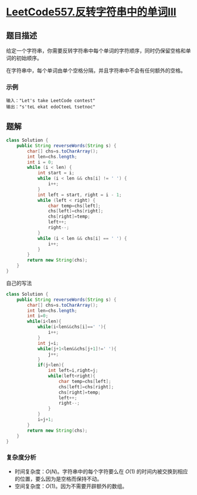 # [LeetCode557.反转字符串中的单词III](https://leetcode-cn.com/problems/reverse-words-in-a-string-iii/)
## 题目描述
给定一个字符串，你需要反转字符串中每个单词的字符顺序，同时仍保留空格和单词的初始顺序。

在字符串中，每个单词由单个空格分隔，并且字符串中不会有任何额外的空格。
### 示例
```
输入："Let's take LeetCode contest"
输出："s'teL ekat edoCteeL tsetnoc"
```
## 题解
```java
class Solution {
    public String reverseWords(String s) {
        char[] chs=s.toCharArray();
        int len=chs.length;
        int i = 0;
        while (i < len) {
            int start = i;
            while (i < len && chs[i] != ' ') {
                i++;
            }
            int left = start, right = i - 1;
            while (left < right) {
                char temp=chs[left];
                chs[left]=chs[right];
                chs[right]=temp;
                left++;
                right--;
            }
            while (i < len && chs[i] == ' ') {
                i++;
            }
        }
        return new String(chs);
    }
}
```
自己的写法
```java
class Solution {
    public String reverseWords(String s) {
        char[] chs=s.toCharArray();
        int len=chs.length;
        int i=0;
        while(i<len){
            while(i<len&&chs[i]==' '){
                i++;
            }
            int j=i;
            while(j+1<len&&chs[j+1]!=' '){
                j++;
            }
            if(j<len){
                int left=i,right=j;
                while(left<right){
                    char temp=chs[left];
                    chs[left]=chs[right];
                    chs[right]=temp;
                    left++;
                    right--;
                }
            }
            i=j+1;
        }
        return new String(chs);
    }
}
```
### 复杂度分析
- 时间复杂度：$O(N)$。字符串中的每个字符要么在 $O(1)$ 的时间内被交换到相应的位置，要么因为是空格而保持不动。
- 空间复杂度：$O(1)$。因为不需要开辟额外的数组。